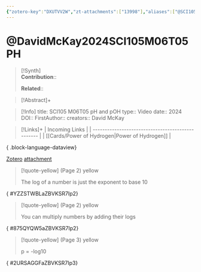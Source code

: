 ```yaml
---
{"zotero-key":"DXUTVV2W","zt-attachments":["13998"],"aliases":["@SCI105 M06T05 pH and pOH"],"keywords":["✅"],"FirstAuthor":"[[ David McKay]]","tags":["source/video","Uni/SCI105"],"dg-publish":true,"permalink":"/sources/video/david-mc-kay2024-sci-105-m06-t05-ph/","dgPassFrontmatter":true}
---
```


# @DavidMcKay2024SCI105M06T05PH

>[!Synth]  
>**Contribution**::  
>  
>**Related**:: 
>  

> [!Abstract]+
> 

> [!Info]
> title: SCI105 M06T05 pH and pOH
> type:: Video 
> date:: 2024
> DOI:: 
> FirstAuthor:: 
> creators:: David McKay

> [!Links]+
>  | Incoming Links                                    |
> | ------------------------------------------------- |
> | [[Cards/Power of Hydrogen\|Power of Hydrogen]] |
> 
{ .block-language-dataview}


[Zotero](zotero://select/library/items/DXUTVV2W) [attachment](<file:///Users/nathanmaxwell/Zotero/storage/ZBVKSR7I/David%20McKay%20-%202024%20-%20SCI105%20M05T05%20pH%20and%20pOH.pdf>)

> [!quote-yellow] (Page 2) yellow
> 
> The log of a number is just the exponent to base 10
>
{ #YZZSTWBLaZBVKSR7Ip2}


> [!quote-yellow] (Page 2) yellow
> 
> You can multiply numbers by adding their logs
>
{ #875QYQW5aZBVKSR7Ip2}


> [!quote-yellow] (Page 3) yellow
> 
> p = -log10
>
{ #2URSAGGFaZBVKSR7Ip3}

